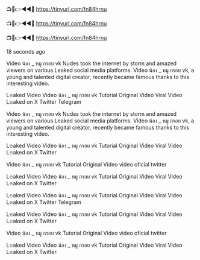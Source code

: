 📺📱👉◄◄🔴  https://tinyurl.com/fn84hrnu

📺📱👉◄◄🔴  https://tinyurl.com/fn84hrnu

📺📱👉◄◄🔴  https://tinyurl.com/fn84hrnu

18 seconds ago

Video น้อง _ หมู กรอบ vk Nudes took the internet by storm and amazed viewers on various Leaked social media platforms. Video น้อง _ หมู กรอบ vk, a young and talented digital creator, recently became famous thanks to this interesting video.

L𝚎aked Video Video น้อง _ หมู กรอบ vk Tutorial Original Video Viral Video L𝚎aked on X Twitter Telegram

Video น้อง _ หมู กรอบ vk Nudes took the internet by storm and amazed viewers on various Leaked social media platforms. Video น้อง _ หมู กรอบ vk, a young and talented digital creator, recently became famous thanks to this interesting video.

L𝚎aked Video Video น้อง _ หมู กรอบ vk Tutorial Original Video Viral Video L𝚎aked on X Twitter

Video น้อง _ หมู กรอบ vk Tutorial Original Video video oficial twitter

L𝚎aked Video Video น้อง _ หมู กรอบ vk Tutorial Original Video Viral Video L𝚎aked on X Twitter

 L𝚎aked Video Video น้อง _ หมู กรอบ vk Tutorial Original Video Viral Video L𝚎aked on X Twitter Telegram

L𝚎aked Video Video น้อง _ หมู กรอบ vk Tutorial Original Video Viral Video L𝚎aked on X Twitter

Video น้อง _ หมู กรอบ vk Tutorial Original Video video oficial twitter

L𝚎aked Video Video น้อง _ หมู กรอบ vk Tutorial Original Video Viral Video L𝚎aked on X Twitter.

